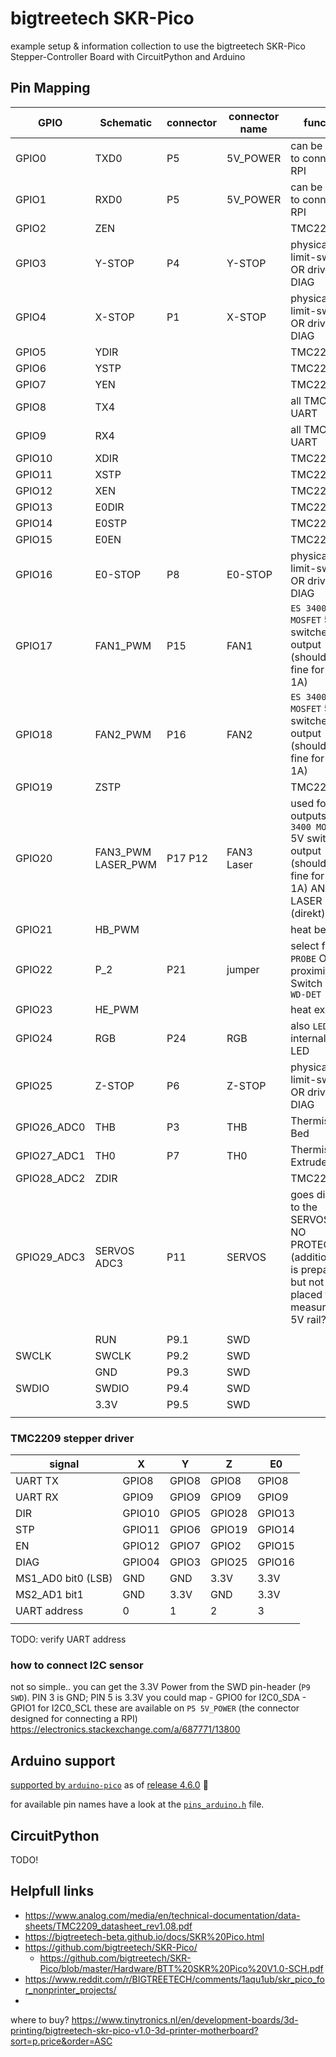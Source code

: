 # bigtreetech SKR-Pico

example setup & information collection to use the bigtreetech SKR-Pico Stepper-Controller Board with CircuitPython and Arduino



## Pin Mapping

| GPIO        | Schematic          | connector | connector name | function                                                                                                             |
| ----------- | ------------------ | --------- | -------------- | -------------------------------------------------------------------------------------------------------------------- |
| GPIO0       | TXD0               | P5        | 5V_POWER       | can be used to connect to RPI                                                                                        |
| GPIO1       | RXD0               | P5        | 5V_POWER       | can be used to connect to RPI                                                                                        |
| GPIO2       | ZEN                |           |                | TMC2209 `Z`                                                                                                          |
| GPIO3       | Y-STOP             | P4        | Y-STOP         | physical limit-switch OR driver DIAG                                                                                 |
| GPIO4       | X-STOP             | P1        | X-STOP         | physical limit-switch OR driver DIAG                                                                                 |
| GPIO5       | YDIR               |           |                | TMC2209 `Y`                                                                                                          |
| GPIO6       | YSTP               |           |                | TMC2209 `Y`                                                                                                          |
| GPIO7       | YEN                |           |                | TMC2209 `Y`                                                                                                          |
| GPIO8       | TX4                |           |                | all TMC2209 UART                                                                                                     |
| GPIO9       | RX4                |           |                | all TMC2209 UART                                                                                                     |
| GPIO10      | XDIR               |           |                | TMC2209 `X`                                                                                                          |
| GPIO11      | XSTP               |           |                | TMC2209 `X`                                                                                                          |
| GPIO12      | XEN                |           |                | TMC2209 `X`                                                                                                          |
| GPIO13      | E0DIR              |           |                | TMC2209 `E0`                                                                                                         |
| GPIO14      | E0STP              |           |                | TMC2209 `E0`                                                                                                         |
| GPIO15      | E0EN               |           |                | TMC2209 `E0`                                                                                                         |
| GPIO16      | E0-STOP            | P8        | E0-STOP        | physical limit-switch OR driver DIAG                                                                                 |
| GPIO17      | FAN1_PWM           | P15       | FAN1           | `ES 3400 MOSFET` 5V switched output (should be fine for about 1A)                                                    |
| GPIO18      | FAN2_PWM           | P16       | FAN2           | `ES 3400 MOSFET` 5V switched output (should be fine for about 1A)                                                    |
| GPIO19      | ZSTP               |           |                | TMC2209 `Z`                                                                                                          |
| GPIO20      | FAN3_PWM LASER_PWM | P17 P12   | FAN3 Laser     | used for both outputs: `ES 3400 MOSFET` 5V switched output (should be fine for about 1A) AND LASER (direkt)          |
| GPIO21      | HB_PWM             |           |                | heat bed                                                                                                             |
| GPIO22      | P_2                | P21       | jumper         | select for `P13 PROBE` OR proximity Switch `P14 WD-DET`                                                              |
| GPIO23      | HE_PWM             |           |                | heat extruder                                                                                                        |
| GPIO24      | RGB                | P24       | RGB            | also `LED7` internal RGB-LED                                                                                         |
| GPIO25      | Z-STOP             | P6        | Z-STOP         | physical limit-switch OR driver DIAG                                                                                 |
| GPIO26_ADC0 | THB                | P3        | THB            | Thermistor Bed                                                                                                       |
| GPIO27_ADC1 | TH0                | P7        | TH0            | Thermistor Extruder                                                                                                  |
| GPIO28_ADC2 | ZDIR               |           |                | TMC2209 `Z`                                                                                                          |
| GPIO29_ADC3 | SERVOS ADC3        | P11       | SERVOS         | goes directly to the SERVOS pin. NO PROTECTION! (additionally it is prepared but not placed to measure the 5V rail?) |
|             |                    |           |                |                                                                                                                      |
|             | RUN                | P9.1      | SWD            |                                                                                                                      |
| SWCLK       | SWCLK              | P9.2      | SWD            |                                                                                                                      |
|             | GND                | P9.3      | SWD            |                                                                                                                      |
| SWDIO       | SWDIO              | P9.4      | SWD            |                                                                                                                      |
|             | 3.3V               | P9.5      | SWD            |                                                                                                                      |
|             |                    |           |                |                                                                                                                      |

### TMC2209 stepper driver

| signal             | X      | Y     | Z      | E0     |
| ------------------ | ------ | ----- | ------ | ------ |
| UART TX            | GPIO8  | GPIO8 | GPIO8  | GPIO8  |
| UART RX            | GPIO9  | GPIO9 | GPIO9  | GPIO9  |
| DIR                | GPIO10 | GPIO5 | GPIO28 | GPIO13 |
| STP                | GPIO11 | GPIO6 | GPIO19 | GPIO14 |
| EN                 | GPIO12 | GPIO7 | GPIO2  | GPIO15 |
| DIAG               | GPIO04 | GPIO3 | GPIO25 | GPIO16 |
| MS1_AD0 bit0 (LSB) | GND    | GND   | 3.3V   | 3.3V   |
| MS2_AD1 bit1       | GND    | 3.3V  | GND    | 3.3V   |
| UART address       | 0      | 1     | 2      | 3      |
|                    |        |       |        |        |

TODO: verify UART address


### how to connect I2C sensor  
not so simple..
you can get the 3.3V Power from the SWD pin-header (`P9 SWD`).
PIN 3 is GND; PIN 5 is 3.3V
you could map 
    - GPIO0 for I2C0_SDA
    - GPIO1 for I2C0_SCL
these are available on `P5 5V_POWER` (the connector designed for connecting a RPI)
https://electronics.stackexchange.com/a/687771/13800

## Arduino support
[supported by `arduino-pico`](https://github.com/earlephilhower/arduino-pico) as of [release 4.6.0](https://github.com/earlephilhower/arduino-pico/releases/tag/4.6.0)
🥳

for available pin names have a look at the [`pins_arduino.h`](https://github.com/earlephilhower/arduino-pico/blob/master/variants/bigtreetech_SKR_Pico/pins_arduino.h) file.

## CircuitPython
TODO!

## Helpfull links

- https://www.analog.com/media/en/technical-documentation/data-sheets/TMC2209_datasheet_rev1.08.pdf
- https://bigtreetech-beta.github.io/docs/SKR%20Pico.html
- https://github.com/bigtreetech/SKR-Pico/
    - https://github.com/bigtreetech/SKR-Pico/blob/master/Hardware/BTT%20SKR%20Pico%20V1.0-SCH.pdf
- https://www.reddit.com/r/BIGTREETECH/comments/1aqu1ub/skr_pico_for_nonprinter_projects/
- 
where to buy?
https://www.tinytronics.nl/en/development-boards/3d-printing/bigtreetech-skr-pico-v1.0-3d-printer-motherboard?sort=p.price&order=ASC


